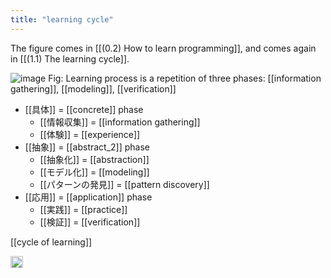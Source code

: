 ```yaml
---
title: "learning cycle"
---
```


The figure comes in [[(0.2) How to learn programming]], and comes again in [[(1.1) The learning cycle]].

![image](https://gyazo.com/d8fa43c8a552b976951921757cb5b25a/thumb/1000)
Fig: Learning process is a repetition of three phases: [[information gathering]], [[modeling]], [[verification]]

- [[具体]] = [[concrete]] phase
    - [[情報収集]] = [[information gathering]]
    - [[体験]] = [[experience]]
- [[抽象]] = [[abstract_2]] phase
    - [[抽象化]] = [[abstraction]]
    - [[モデル化]] = [[modeling]]
    - [[パターンの発見]] = [[pattern discovery]]
- [[応用]] = [[application]] phase
    - [[実践]] = [[practice]]
    - [[検証]] = [[verification]]

[[cycle of learning]]

<img src='https://scrapbox.io/api/pages/nishio/en/icon' alt='en.icon' height="19.5"/>